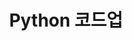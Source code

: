 ---
layout: category
title: "Python 코드업"
permalink: /categories/pycodeup/
taxonomy: Python CodeUp
author_profile: true
---